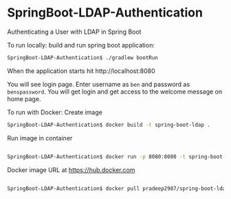 # SpringBoot-LDAP-Authentication
Authenticating a User with LDAP in Spring Boot


To run locally:
build and run spring boot application:
```bash
SpringBoot-LDAP-Authentication$ ./gradlew bootRun
```


 When the application starts hit http://localhost:8080
 
 You will see login page. Enter username as `ben` and password as `benspassword`. You will get login and get access to the welcome message on home page.
 
 
 
To run with Docker:
Create image
```bash
SpringBoot-LDAP-Authentication$ docker build -t spring-boot-ldap .
```
Run image in container
```bash

SpringBoot-LDAP-Authentication$ docker run -p 8080:8080 -t spring-boot-ldap:dev
```

Docker image URL at https://hub.docker.com
```bash

SpringBoot-LDAP-Authentication$ docker pull pradeep2987/spring-boot-ldap:dev
```



